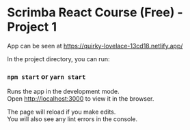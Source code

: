 # Scrimba React Course (Free) - Project 1

App can be seen at https://quirky-lovelace-13cd18.netlify.app/

In the project directory, you can run:

### `npm start` or `yarn start`

Runs the app in the development mode.\
Open [http://localhost:3000](http://localhost:3000) to view it in the browser.

The page will reload if you make edits.\
You will also see any lint errors in the console.
